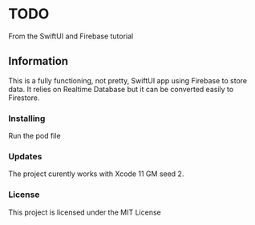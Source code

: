 # TODO
From the SwiftUI and Firebase tutorial


## Information
This is a fully functioning, not pretty, SwiftUI app using Firebase to store data.  It relies on Realtime Database but it can be converted easily to Firestore.

### Installing
Run the pod file

### Updates
The project curently works with Xcode 11 GM seed 2.

### License
This project is licensed under the MIT License
